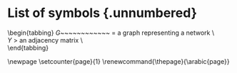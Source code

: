 # List of symbols {.unnumbered}

\begin{tabbing}
$G$~~~~~~~~~~~~ \= a graph representing a network \\  
$Y$ \> an adjacency matrix \\  
\end{tabbing}

\newpage
\setcounter{page}{1}
\renewcommand{\thepage}{\arabic{page}}
